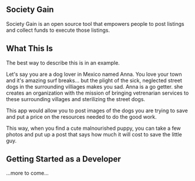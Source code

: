 ## Society Gain

Society Gain is an open source tool that empowers people to post listings and collect funds to execute those listings.

## What This Is

The best way to describe this is in an example.

Let's say you are a dog lover in Mexico named Anna. You love your town and it's amazing surf breaks... but the plight of the sick, neglected street dogs in the surrounding villiages makes you sad. Anna is a go getter. she creates an organization with the mission of bringing vetrenarian services to these surrounding villages and sterilizing the street dogs.

This app would allow you to post images of the dogs you are trying to save and put a price on the resources needed to do the good work.

This way, when you find a cute malnourished puppy, you can take a few photos and put up a post that says how much it will cost to save the little guy.


## Getting Started as a Developer

...more to come...

